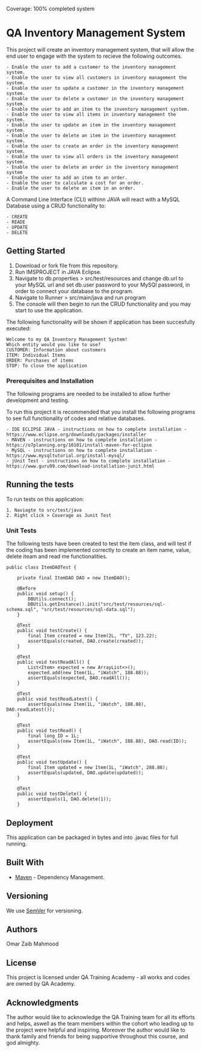 Coverage: 100% completed system
# QA Inventory Management System

This project will create an inventory management system, that will allow the end user to engage with the system to recieve the following outcomes.

```
- Enable the user to add a customer to the inventory management system.
- Enable the user to view all customers in inventory management the system.
- Enable the user to update a customer in the inventory management system.
- Enable the user to delete a customer in the inventory management system.
- Enable the user to add an item to the inventory management system.
- Enable the user to view all items in inventory management the system.
- Enable the user to update an item in the inventory management system.
- Enable the user to delete an item in the inventory management system.
- Enable the user to create an order in the inventory management system.
- Enable the user to view all orders in the inventory management system.
- Enable the user to delete an order in the inventory management system
- Enable the user to add an item to an order.
- Enable the user to calculate a cost for an order.
- Enable the user to delete an item in an order.
```

A Command Line Interface (CLI) withinn JAVA will react with a MySQL Database using a CRUD functionality to:

```
- CREATE
- READE
- UPDATE
- DELETE
```

## Getting Started

1. Download or fork file from this repository.
2. Run IMSPROJECT in JAVA Eclipse.
3. Navigate to db.properties > src/test/resources and change db.url to your MySQL url and set db.user password to your MySQl password, in order to connect your database to the program.
4. Navigate to Runner > src/main/java and run program
5. The console will then begin to run the CRUD functionality and you may start to use the application.

The following functionality will be shown if application has been succesfully executed:

```
Welcome to my QA Inventory Management System!
Which entity would you like to use?
CUSTOMER: Information about customers
ITEM: Individual Items
ORDER: Purchases of items
STOP: To close the application
```

### Prerequisites and Installation

The following programs are needed to be installed to allow further development and testing.

To run this project it is recommended that you install the following programs to see full functionality of codes and relative databases.

```
- IDE ECLIPSE JAVA - instructions on how to complete installation - https://www.eclipse.org/downloads/packages/installer
- MAVEN - instructions on how to complete installation - https://o7planning.org/10101/install-maven-for-eclipse
- MySQL - instructions on how to complete installation - https://www.mysqltutorial.org/install-mysql/
- jUnit Test - instructions on how to complete installation - https://www.guru99.com/download-installation-junit.html
```

## Running the tests

To run tests on this application:

```
1. Naviagte to src/test/java 
2. Right click > Coverage as Junit Test
```

### Unit Tests 

The following tests have been created to test the item class, and will test if the coding has been implemented correctly to create an item name, value, delete iteam and read me functionalities.

```
public class ItemDAOTest {

	private final ItemDAO DAO = new ItemDAO();

	@Before
	public void setup() {
		DBUtils.connect();
		DBUtils.getInstance().init("src/test/resources/sql-schema.sql", "src/test/resources/sql-data.sql");
	}

	@Test
	public void testCreate() {
		final Item created = new Item(2L, "TV", 123.22);
		assertEquals(created, DAO.create(created));
	}

	@Test
	public void testReadAll() {
		List<Item> expected = new ArrayList<>();
		expected.add(new Item(1L, "iWatch", 188.88));
		assertEquals(expected, DAO.readAll());
	}

	@Test
	public void testReadLatest() {
		assertEquals(new Item(1L, "iWatch", 188.88), DAO.readLatest());
	}

	@Test
	public void testRead() {
		final long ID = 1L;
		assertEquals(new Item(1L, "iWatch", 188.88), DAO.read(ID));
	}

	@Test
	public void testUpdate() {
		final Item updated = new Item(1L, "iWatch", 288.88);
		assertEquals(updated, DAO.update(updated));
	}

	@Test
	public void testDelete() {
		assertEquals(1, DAO.delete(1));
	}
```


## Deployment

This application can be packaged in bytes and into .javac files for full running.

## Built With

* [Maven](https://maven.apache.org/) - Dependency Management.

## Versioning

We use [SemVer](http://semver.org/) for versioning.

## Authors

Omar Zaib Mahmood

## License

This project is licensed under QA Training Academy - all works and codes are owned by QA Academy.

## Acknowledgments

The author would like to acknowledge the QA Training team for all its efforts and helps, aswell as the team members within the cohort who leading up to the project were helpful and inspiring. Moreover the author would like to thank family and friends for being supportive throughout this course, and god almighty.
